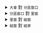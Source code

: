 <details>
  <summary> <code>大會</code> 對 <code>分區窗口</code> </summary>
  
|品項|數量|備註
|--|--|--|
|__南區__|||
黑咖啡 (熱)|200|
黑咖啡 (冷)|100|
抹茶牛奶 (正常/溫)|50|
|__大坑__|||
黑咖啡 (熱)|202|
黑咖啡 (冷)|103|
抹茶牛奶 (正常/溫)|50|
|__海線__|||
黑咖啡 (熱)|31|
黑咖啡 (冷)|6|
抹茶牛奶 (正常/溫)|18|

</details>

<details>
  <summary> <code>分區窗口</code> 對 <code>里窗</code> </summary>

|品項|數量|備註
|--|--|--|
|__保羅里__|||
黑咖啡 (熱)|50|
黑咖啡 (冷)|40|
抹茶牛奶 (正常/溫)|5|
|__彼得里__|||
黑咖啡 (熱)|22|
黑咖啡 (冷)|13|
抹茶牛奶 (正常/溫)|5|
|__約書亞里__|||
黑咖啡 (熱)|31|
黑咖啡 (冷)|45|
抹茶牛奶 (正常/溫)|18|
</details>

<details>
  <summary> <code>里窗</code> 對 <code>組窗</code> </summary>

|品項|數量|備註
|--|--|--
|__威凱組__|||
|黑咖啡 (熱)|10||
|黑咖啡 (冷)|1|
|__珮瀅組__|||
|黑咖啡 (熱)|10||
|黑咖啡 (冷)|3|
|__博德組__|||
|抹茶牛奶 (熱)|4||
|巧克力牛奶 (冷)|2|

</details>

<details>
  <summary> <code>組窗</code> 對 <code>組家</code> </summary>
  
  自己管好！
</details>
